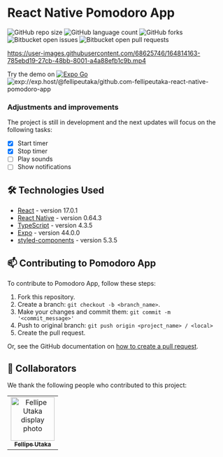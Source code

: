 # React Native Pomodoro App

![GitHub repo size](https://img.shields.io/github/repo-size/fellipeutaka/react-native-pomodoro-app?style=for-the-badge)
![GitHub language count](https://img.shields.io/github/languages/count/fellipeutaka/react-native-pomodoro-app?style=for-the-badge)
![GitHub forks](https://img.shields.io/github/forks/fellipeutaka/react-native-pomodoro-app?style=for-the-badge)
![Bitbucket open issues](https://img.shields.io/bitbucket/issues/fellipeutaka/react-native-pomodoro-app?style=for-the-badge)
![Bitbucket open pull requests](https://img.shields.io/bitbucket/pr-raw/fellipeutaka/react-native-pomodoro-app?style=for-the-badge)

https://user-images.githubusercontent.com/68625746/164814163-785ebd19-27cb-48bb-8001-a4a88efb1c9b.mp4

Try the demo on [![Expo Go](https://github.com/craftzdog/react-native-animated-todo/blob/master/doc/expo-logo.svg)](https://snack.expo.dev/@fellipeutaka/github.com-fellipeutaka-react-native-pomodoro-app)
<br />
![exp://exp.host/@fellipeutaka/github.com-fellipeutaka-react-native-pomodoro-app](https://user-images.githubusercontent.com/68625746/178656589-016eddf8-d73c-4697-9447-f7b30357a509.png)

### Adjustments and improvements

The project is still in development and the next updates will focus on the following tasks:

- [x] Start timer
- [x] Stop timer
- [ ] Play sounds
- [ ] Show notifications

## 🛠 Technologies Used

- [React](https://reactjs.org/) - version 17.0.1
- [React Native](https://reactnative.dev/) - version 0.64.3
- [TypeScript](https://www.typescriptlang.org/) - version 4.3.5
- [Expo](https://docs.expo.dev/) - version 44.0.0
- [styled-components](https://styled-components.com/) - version 5.3.5

## 📫 Contributing to Pomodoro App

To contribute to Pomodoro App, follow these steps:

1. Fork this repository.
2. Create a branch: `git checkout -b <branch_name>`.
3. Make your changes and commit them: `git commit -m '<commit_message>'`
4. Push to original branch: `git push origin <project_name> / <local>`
5. Create the pull request.

Or, see the GitHub documentation on [how to create a pull request](https://help.github.com/en/github/collaborating-with-issues-and-pull-requests/creating-a-pull-request).

## 🤝 Collaborators

We thank the following people who contributed to this project:

<table>
  <tr>
    <td align="center">
      <a href="https://github.com/FellipeUtaka">
        <img src="https://github.com/fellipeutaka.png" width="100px;" alt="Fellipe Utaka display photo"/><br>
        <sub>
          <b>Fellipe Utaka</b>
        </sub>
      </a>
    </td>
  </tr>
</table>
